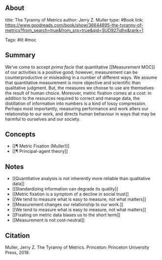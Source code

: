 ## About
title: The Tyranny of Metrics
author: Jerry Z. Muller
type: #Book 
link: https://www.goodreads.com/book/show/36644895-the-tyranny-of-metrics?from_search=true&from_srp=true&qid=SUD927idhx&rank=1

Tags: #lit #moc

## Summary
We’ve come to accept *prima facie* that quantitative [[Measurement MOC]] of our activities is a positive good; however, measurement can be counterproductive or misleading in a number of different ways. We assume that quantitative measurement is more objective and scientific than qualitative judgment. But, the measures we choose to use are themselves the result of human choice. Moreover, metric fixation comes at a cost: in addition to the resources required to correct and manage data, the distillation of information into numbers is a kind of lossy compression. Perhaps most importantly, measuring performance and work alters our relationship to our work, and directs human behaviour in ways that may be harmful to ourselves and our society. 

## Concepts
- [[¶ Metric Fixation (Muller)]]
- [[¶ Principal-agent theory]]

## Notes
- [[Quantitative analysis is not inherently more reliable than qualitative data]]
- [[Standardizing information can degrade its quality]]
- [[Metric fixation is a symptom of a decline in social trust]]
- [[We tend to measure what is easy to measure, not what matters]]
- [[Measurement changes our relationship to our work.]]
- [[We tend to measure what is easy to measure, not what matters]]
- [[Fixating on metric data biases us to the short term]]
- [[Measurement is not cost-neutral]]

## Citation
Muller, Jerry Z. The Tyranny of Metrics. Princeton: Princeton University Press, 2018.